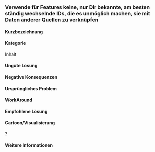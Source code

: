 ### Verwende für Features keine, nur Dir bekannte, am besten ständig wechselnde IDs, die es unmöglich machen, sie mit Daten anderer Quellen zu verknüpfen

#### Kurzbezeichnung

#### Kategorie
Inhalt

#### Ungute Lösung

#### Negative Konsequenzen

#### Ursprüngliches Problem

#### WorkAround


#### Empfohlene Lösung

#### Cartoon/Visualisierung
?

#### Weitere Informationen